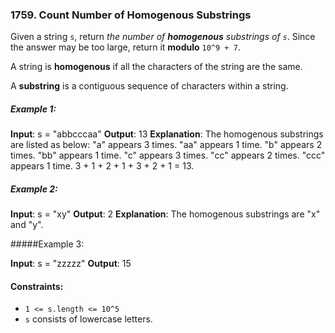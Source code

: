 ### 1759. Count Number of Homogenous Substrings

Given a string `s`, return _the number of **homogenous** substrings of `s`_. Since the answer may be too large, return it **modulo** `10^9 + 7`.

A string is **homogenous** if all the characters of the string are the same.

A **substring** is a contiguous sequence of characters within a string.

##### Example 1:

**Input**: s = "abbcccaa"
**Output**: 13
**Explanation**: The homogenous substrings are listed as below:
"a" appears 3 times.
"aa" appears 1 time.
"b" appears 2 times.
"bb" appears 1 time.
"c" appears 3 times.
"cc" appears 2 times.
"ccc" appears 1 time.
3 + 1 + 2 + 1 + 3 + 2 + 1 = 13.

##### Example 2:

**Input**: s = "xy"
**Output**: 2
**Explanation**: The homogenous substrings are "x" and "y".

#####Example 3:

**Input**: s = "zzzzz"
**Output**: 15

#### Constraints:

-   `1 <= s.length <= 10^5`
-   `s` consists of lowercase letters.
